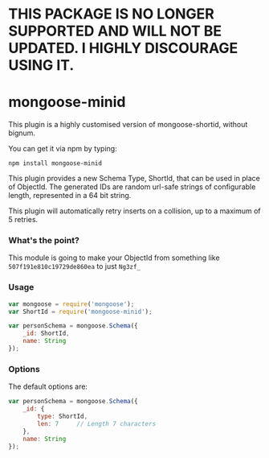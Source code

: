 THIS PACKAGE IS NO LONGER SUPPORTED AND WILL NOT BE UPDATED. I HIGHLY DISCOURAGE USING IT.
================


mongoose-minid
================

This plugin is a highly customised version of mongoose-shortid, without bignum.

You can get it via npm by typing:

```npm
npm install mongoose-minid
```

This plugin provides a new Schema Type, ShortId, that can be used in place of ObjectId. The generated IDs are random url-safe strings of configurable length, represented in a 64 bit string.

This plugin will automatically retry inserts on a collision, up to a maximum of 5 retries.

### What's the point?

This module is going to make your ObjectId from something like `507f191e810c19729de860ea` to just `Ng3zf_`

### Usage

```javascript
var mongoose = require('mongoose');
var ShortId = require('mongoose-minid');

var personSchema = mongoose.Schema({
    _id: ShortId,
    name: String
});
```

### Options

The default options are:

```javascript
var personSchema = mongoose.Schema({
    _id: {
        type: ShortId,
        len: 7     // Length 7 characters
    },
    name: String
});
```
